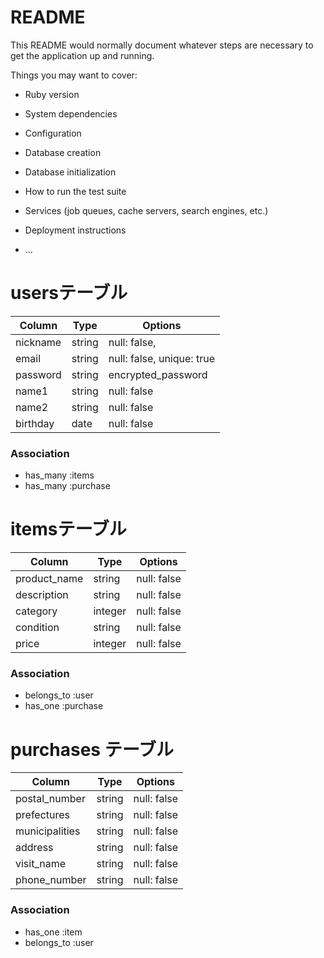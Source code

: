 # README

This README would normally document whatever steps are necessary to get the
application up and running.

Things you may want to cover:

* Ruby version

* System dependencies

* Configuration

* Database creation

* Database initialization

* How to run the test suite

* Services (job queues, cache servers, search engines, etc.)

* Deployment instructions

* ...
# usersテーブル
| Column   | Type               | Options                   |
| -------- | ------------------ | ------------------------- |
| nickname | string             | null: false,              |
| email    | string             | null: false, unique: true |
| password | string             | encrypted_password        |
| name1    | string             | null: false               |
| name2    | string             | null: false               |
| birthday | date               | null: false               |

### Association
- has_many :items
- has_many :purchase


# itemsテーブル
| Column       | Type    | Options     |
| ------------ | ------- | ----------- |
| product_name | string  | null: false |
| description  | string  | null: false |
| category     | integer | null: false |
| condition    | string  | null: false |
| price        | integer | null: false |

### Association
- belongs_to :user
- has_one :purchase


# purchases テーブル
| Column            | Type    | Options     |
| ----------------- | ------- | ----------- |
| postal_number     | string  | null: false |
| prefectures       | string  | null: false |
| municipalities    | string  | null: false |
| address           | string  | null: false |
| visit_name        | string  | null: false |
| phone_number      | string  | null: false |

### Association
- has_one :item
- belongs_to :user
